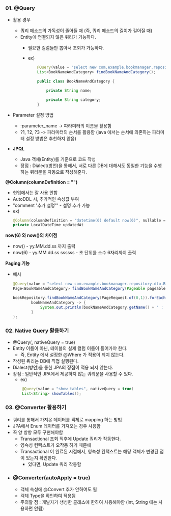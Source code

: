 ### 01. @Query
- 활용 경우
    - 쿼리 메소드의 가독성이 줄어들 때 (즉, 쿼리 메소드의 길이가 길어질 때)
    - Entity에 연결되지 않은 쿼리가 가능하다.
        - 필요한 컬럼들만 뽑아서 조회가 가능하다.
        - ex)
            ``` java
                @Query(value = "select new com.example.bookmanager.repository.dto.BookNameAndCategory(b.name, b.category) from Book b")
                List<BookNameAndCategory> findBookNameAndCategory();
            ```
            
            ```java 
                public class BookNameAndCategory {

                    private String name;

                    private String category;
                }
            ```
    
- Parameter 설정 방법
    - :parameter_name -> 파라미터의 이름을 활용함
    - ?1, ?2, ?3 -> 파라미터의 순서를 활용함 (java 에서는 순서에 의존하는 파라미터 설정 방법은 추천하지 않음)

- **JPQL**
    - Java 객체(Entity)를 기준으로 코드 작성
    - 장점 : Dialect(방언)을 통해서, 서로 다른 DB에 대해서도 동일한 기능을 수행하는 쿼리문을 자동으로 작성해준다.
    
**@Column(columnDefinition = "")**
- 현업에서는 잘 사용 안함
- AutoDDL 시, 추가적인 속성값 부여
- "comment '추가 설명'" - 설명 추가 가능
- ex) 
    ``` java 
    @Column(columnDefinition = "datetime(6) default now(6)", nullable = false)
    private LocalDateTime updatedAt
    ```
    
**now(6) 와 now()의 차이점**
- now() - yy.MM.dd.ss 까지 출력
- now(6) - yy.MM.dd.ss ssssss - 초 단위를 소수 6자리까지 출력

**Paging 기능**
- 예시
    ``` java
    @Query(value = "select new com.example.bookmanager.repository.dto.BookNameAndCategory(b.name, b.category) from Book b")
    Page<BookNameAndCategory> findBookNameAndCategory(Pageable pageable);
    ```
    
    ``` java
    bookRepository.findBookNameAndCategory(PageRequest.of(0,1)).forEach(
            bookNameAndCategory -> {
                System.out.println(bookNameAndCategory.getName() + " : " + bookNameAndCategory.getCategory());
            }
    );
    ```

### 02. Native Query 활용하기
- @Query(, nativeQuery = true)
- Entity 이름이 아닌, 테이블의 실제 컬럼 이름이 들어가야 한다.
    - 즉, Entity 에서 설정한 @Where 가 적용이 되지 않는다.
- 작성된 쿼리는 DB에 직접 실행된다.
- Dialect(방언)을 통한 JPA의 장점이 적용 되지 않는다.
- 장점 : 일반적인 JPA에서 제공하지 않는 쿼리문을 사용할 수 있다.
    - ex) 
    ``` java
        @Query(value = "show tables", nativeQuery = true)
        List<String> showTables();
    ```

### 03. @Converter 활용하기
- 쿼리를 통해서 가져온 데이터를 객체로 mapping 하는 방법
- JPA에서 Enum 데이터를 가져오는 경우 사용함
- 꼭 양 방향 모두 구현해야함
    - Transactional 조회 직후에 Update 쿼리가 작동한다.
    - 영속성 컨택스트가 오작동 하기 때문에
    - Transactional 이 완료된 시점에서, 영속성 컨택스트는 해당 객체가 변경된 점이 있는지 확인한다.
        - 있다면, Update 쿼리 작동함
- ### @Converter(autoApply = true)
    - 객체 속성에 @Convert 추가 안하여도 됨
    - 객체 Type을 확인하여 적용됨
    - 주의할 점 : 개발자가 생성한 클래스에 한하여 사용해야함 (int, String 에는 사용하면 안됨)
